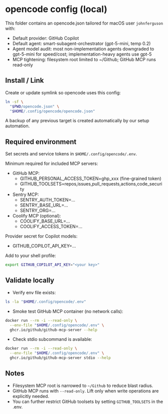 # opencode config (local)

This folder contains an opencode.json tailored for macOS user `johnferguson` with:
- Default provider: GitHub Copilot
- Default agent: smart-subagent-orchestrator (gpt-5-mini, temp 0.2)
- Agent model audit: most non-implementation agents downgraded to gpt-5-mini for speed/cost; implementation-heavy agents use gpt-5
- MCP tightening: filesystem root limited to ~/Github; GitHub MCP runs read-only

## Install / Link

Create or update symlink so opencode uses this config:

```sh
ln -sf \
  "$PWD/opencode.json" \
  "$HOME/.config/opencode/opencode.json"
```

A backup of any previous target is created automatically by our setup automation.

## Required environment

Set secrets and service tokens in `$HOME/.config/opencode/.env`.

Minimum required for included MCP servers:
- GitHub MCP:
  - GITHUB_PERSONAL_ACCESS_TOKEN=ghp_xxx (fine-grained token)
  - GITHUB_TOOLSETS=repos,issues,pull_requests,actions,code_security
- Sentry MCP:
  - SENTRY_AUTH_TOKEN=...
  - SENTRY_BASE_URL=...
  - SENTRY_ORG=...
- Coolify MCP (optional):
  - COOLIFY_BASE_URL=...
  - COOLIFY_ACCESS_TOKEN=...

Provider secret for Copilot models:
- GITHUB_COPILOT_API_KEY=...

Add to your shell profile:
```sh
export GITHUB_COPILOT_API_KEY="<your key>"
```

## Validate locally

- Verify env file exists:
```sh
ls -la "$HOME/.config/opencode/.env"
```
- Smoke test GitHub MCP container (no network calls):
```sh
docker run --rm -i --read-only \
  --env-file "$HOME/.config/opencode/.env" \
  ghcr.io/github/github-mcp-server --help
```
- Check stdio subcommand is available:
```sh
docker run --rm -i --read-only \
  --env-file "$HOME/.config/opencode/.env" \
  ghcr.io/github/github-mcp-server stdio --help
```

## Notes
- Filesystem MCP root is narrowed to `~/Github` to reduce blast radius.
- GitHub MCP runs with `--read-only`. Lift only when write operations are explicitly needed.
- You can further restrict GitHub toolsets by setting `GITHUB_TOOLSETS` in the .env.
